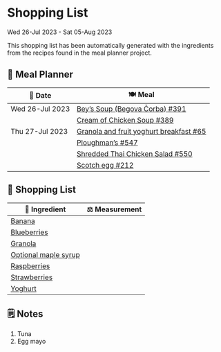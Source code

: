 # Shopping List

Wed 26-Jul 2023 - Sat 05-Aug 2023

This shopping list has been automatically generated with the ingredients from the recipes found in the meal planner project.

## 📅 Meal Planner

|📅 Date| 🍽️ Meal|
|----|----|
|Wed 26-Jul 2023|[Bey’s Soup (Begova Čorba) #391](https://github.com/jcallaghan/The-Cookbook/issues/391)|
||[Cream of Chicken Soup #389](https://github.com/jcallaghan/The-Cookbook/issues/389)|
|Thu 27-Jul 2023|[Granola and fruit yoghurt breakfast #65](https://github.com/jcallaghan/The-Cookbook/issues/65)|
||[Ploughman’s #547](https://github.com/jcallaghan/The-Cookbook/issues/547)|
||[Shredded Thai Chicken Salad #550](https://github.com/jcallaghan/The-Cookbook/issues/550)|
||[Scotch egg #212](https://github.com/jcallaghan/The-Cookbook/issues/212)|

## 🛒 Shopping List

| 🍌 Ingredient| ⚖️ Measurement|
|----------|-----------|
|[Banana](https://www.sainsburys.co.uk/gol-ui/SearchResults/Banana)||
|[Blueberries](https://www.sainsburys.co.uk/gol-ui/SearchResults/Blueberries)||
|[Granola](https://www.sainsburys.co.uk/gol-ui/SearchResults/Granola)||
|[Optional maple syrup](https://www.sainsburys.co.uk/gol-ui/SearchResults/Optional%20maple%20syrup)||
|[Raspberries](https://www.sainsburys.co.uk/gol-ui/SearchResults/Raspberries)||
|[Strawberries](https://www.sainsburys.co.uk/gol-ui/SearchResults/Strawberries)||
|[Yoghurt](https://www.sainsburys.co.uk/gol-ui/SearchResults/Yoghurt)||

## 🗒️ Notes

1. Tuna
1. Egg mayo
